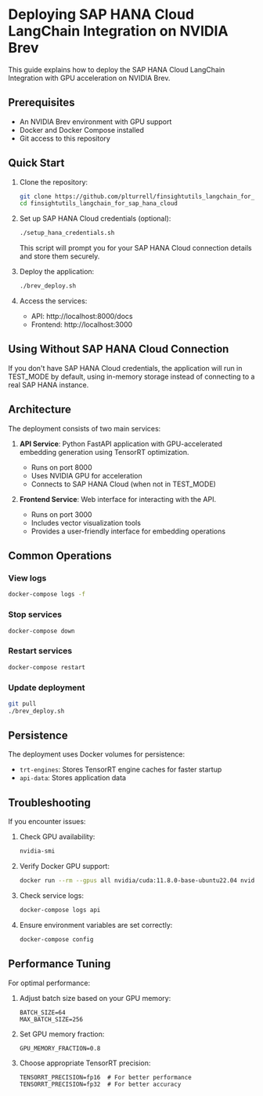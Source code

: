 # Deploying SAP HANA Cloud LangChain Integration on NVIDIA Brev

This guide explains how to deploy the SAP HANA Cloud LangChain Integration with GPU acceleration on NVIDIA Brev.

## Prerequisites

- An NVIDIA Brev environment with GPU support
- Docker and Docker Compose installed
- Git access to this repository

## Quick Start

1. Clone the repository:
   ```bash
   git clone https://github.com/plturrell/finsightutils_langchain_for_sap_hana_cloud.git
   cd finsightutils_langchain_for_sap_hana_cloud
   ```

2. Set up SAP HANA Cloud credentials (optional):
   ```bash
   ./setup_hana_credentials.sh
   ```
   
   This script will prompt you for your SAP HANA Cloud connection details and store them securely.

3. Deploy the application:
   ```bash
   ./brev_deploy.sh
   ```

4. Access the services:
   - API: http://localhost:8000/docs
   - Frontend: http://localhost:3000

## Using Without SAP HANA Cloud Connection

If you don't have SAP HANA Cloud credentials, the application will run in TEST_MODE by default, using in-memory storage instead of connecting to a real SAP HANA instance.

## Architecture

The deployment consists of two main services:

1. **API Service**: Python FastAPI application with GPU-accelerated embedding generation using TensorRT optimization.
   - Runs on port 8000
   - Uses NVIDIA GPU for acceleration
   - Connects to SAP HANA Cloud (when not in TEST_MODE)

2. **Frontend Service**: Web interface for interacting with the API.
   - Runs on port 3000
   - Includes vector visualization tools
   - Provides a user-friendly interface for embedding operations

## Common Operations

### View logs
```bash
docker-compose logs -f
```

### Stop services
```bash
docker-compose down
```

### Restart services
```bash
docker-compose restart
```

### Update deployment
```bash
git pull
./brev_deploy.sh
```

## Persistence

The deployment uses Docker volumes for persistence:
- `trt-engines`: Stores TensorRT engine caches for faster startup
- `api-data`: Stores application data

## Troubleshooting

If you encounter issues:

1. Check GPU availability:
   ```bash
   nvidia-smi
   ```

2. Verify Docker GPU support:
   ```bash
   docker run --rm --gpus all nvidia/cuda:11.8.0-base-ubuntu22.04 nvidia-smi
   ```

3. Check service logs:
   ```bash
   docker-compose logs api
   ```

4. Ensure environment variables are set correctly:
   ```bash
   docker-compose config
   ```

## Performance Tuning

For optimal performance:

1. Adjust batch size based on your GPU memory:
   ```
   BATCH_SIZE=64
   MAX_BATCH_SIZE=256
   ```

2. Set GPU memory fraction:
   ```
   GPU_MEMORY_FRACTION=0.8
   ```

3. Choose appropriate TensorRT precision:
   ```
   TENSORRT_PRECISION=fp16  # For better performance
   TENSORRT_PRECISION=fp32  # For better accuracy
   ```
